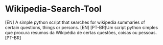 # Wikipedia-Search-Tool
[EN] A simple python script that searches for wikipedia summaries of certain questions, things or persons. [EN]
[PT-BR]Um script python simples que procura resumos da Wikipédia de certas questões, coisas ou pessoas. [PT-BR]
